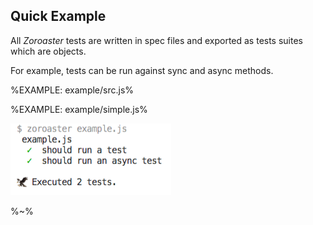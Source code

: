 ## Quick Example

All _Zoroaster_ tests are written in spec files and exported as tests suites which are objects.

For example, tests can be run against sync and async methods.

%EXAMPLE: example/src.js%

%EXAMPLE: example/simple.js%

![tests results](doc/tests.png)

%~%